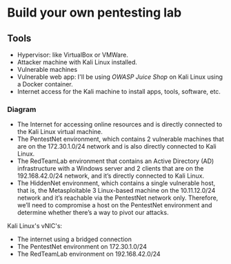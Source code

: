 # Build your own pentesting lab

## Tools

- Hypervisor: like VirtualBox or VMWare.
- Attacker machine with Kali Linux installed.
- Vulnerable machines
- Vulnerable web app: I'll be using _OWASP Juice Shop_ on Kali Linux using a Docker container.
- Internet access for the Kali machine to install apps, tools, software, etc.

### Diagram

- The Internet for accessing online resources and is directly connected to the Kali Linux virtual machine.
- The PentestNet environment, which contains 2 vulnerable machines that are on the 172.30.1.0/24 network and is also directly connected to Kali Linux.
- The RedTeamLab environment that contains an Active Directory (AD) infrastructure with a Windows server and 2 clients that are on the 192.168.42.0/24 network, and it’s directly connected to Kali Linux.
- The HiddenNet environment, which contains a single vulnerable host, that is, the Metasploitable 3 Linux-based machine on the 10.11.12.0/24 network and it’s reachable via the PentestNet network only. Therefore, we’ll need to compromise a host on the PentestNet environment and determine whether there’s a way to pivot our attacks.

Kali Linux's vNIC's:

- The internet using a bridged connection
- The PentestNet environment on 172.30.1.0/24
- The RedTeamLab environment on 192.168.42.0/24
